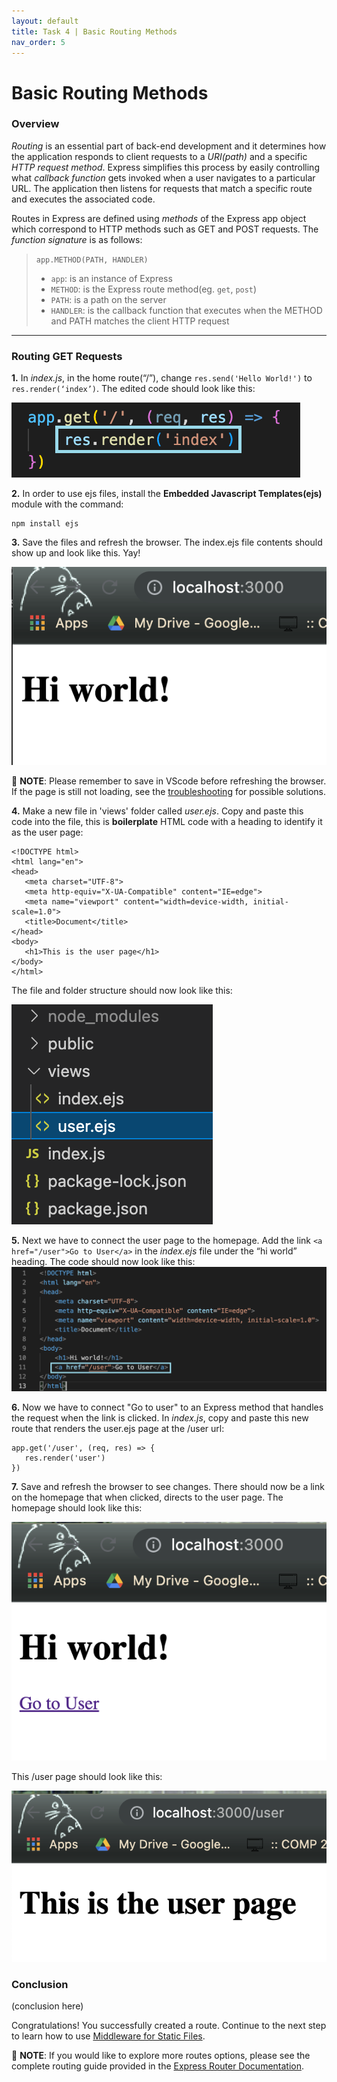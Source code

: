 ```yaml
---
layout: default
title: Task 4 | Basic Routing Methods
nav_order: 5
---
```


# Basic Routing Methods
### Overview
*Routing* is an essential part of back-end development and it determines how the application responds to client requests to a *URI(path)* and a specific *HTTP request method*. Express simplifies this process by easily controlling what *callback function* gets invoked when a user navigates to a particular URL. The application then listens for requests that match a specific route and executes the associated code.

Routes in Express are defined using *methods* of the Express app object which correspond to HTTP methods such as GET and POST requests. The *function signature* is as follows:

>`app.METHOD(PATH, HANDLER)`
> - `app`: is an instance of Express
> - `METHOD`: is the Express route method(eg. `get`, `post`)
> - `PATH`: is a path on the server
> - `HANDLER`: is the callback function that executes when the METHOD and PATH matches the client HTTP request

---

### Routing GET Requests

**1.**  In *index.js*, in the home route(“/”), change `res.send('Hello World!')` to `res.render(‘index’)`. The edited code should look like this:

![render index.ejs](../assets/images/render_index.png)

**2.**  In order to use ejs files, install the **Embedded Javascript Templates(ejs)** module with the command:

```
npm install ejs
```

**3.**  Save the files and refresh the browser. The index.ejs file contents should show up and look like this. Yay!

![index working](../assets/images/index1.png)

💭 **NOTE**: Please remember to save in VScode before refreshing the browser. If the page is still not loading, see the [troubleshooting](troubleshooting.md) for possible solutions.

**4.**  Make a new file in 'views' folder called *user.ejs*. Copy and paste this code into the file, this is **boilerplate** HTML code with a heading to identify it as the user page:
```
<!DOCTYPE html>
<html lang="en">
<head>
   <meta charset="UTF-8">
   <meta http-equiv="X-UA-Compatible" content="IE=edge">
   <meta name="viewport" content="width=device-width, initial-scale=1.0">
   <title>Document</title>
</head>
<body>
   <h1>This is the user page</h1>
</body>
</html>
```

The file and folder structure should now look like this:

![user folder structure](../assets/images/user_file.png)


**5.**  Next we have to connect the user page to the homepage. Add the link `<a href="/user">Go to User</a>` in the *index.ejs* file under the “hi world” heading. The code should now look like this:
![index css](../assets/images/index_link.png)

**6.**  Now we have to connect "Go to user" to an Express method that handles the request when the link is clicked. In *index.js*, copy and paste this new route that renders the user.ejs page at the /user url:
```
app.get('/user', (req, res) => {
   res.render('user')
})
```

**7.**  Save and refresh the browser to see changes. There should now be a link on the homepage that when clicked, directs to the user page. The homepage should look like this:

![homepage with user link](../assets/images/homepage_user.png)

This /user page should look like this:

![user page](../assets/images/user_page.png)

### Conclusion
(conclusion here)

Congratulations! You successfully created a route. Continue to the next step to learn how to use [Middleware for Static Files](step-5.md).

💭 **NOTE**: If you would like to explore more routes options, please see the complete routing guide provided in the [Express Router Documentation](https://expressjs.com/en/guide/routing.html).



